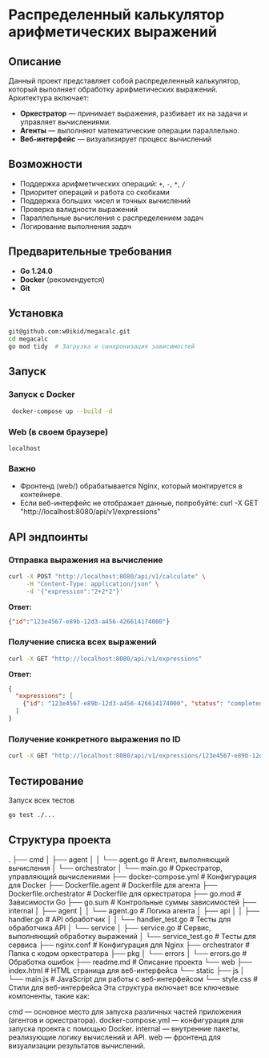 # Распределенный калькулятор арифметических выражений

## Описание
Данный проект представляет собой распределенный калькулятор, который выполняет обработку арифметических выражений. Архитектура включает:
- **Оркестратор** — принимает выражения, разбивает их на задачи и управляет вычислениями.
- **Агенты** — выполняют математические операции параллельно.
- **Веб-интерфейс** — визуализирует процесс вычислений

## Возможности
- Поддержка арифметических операций: `+`, `-`, `*`, `/`
- Приоритет операций и работа со скобками
- Поддержка больших чисел и точных вычислений
- Проверка валидности выражений
- Параллельные вычисления с распределением задач
- Логирование выполнения задач

## Предварительные требования
- **Go 1.24.0**
- **Docker** (рекомендуется)
- **Git**

## Установка
```sh
git@github.com:w0ikid/megacalc.git
cd megacalc
go mod tidy  # Загрузка и синхронизация зависимостей
```

## Запуск
### Запуск с Docker
```sh
 docker-compose up --build -d  
```

### Web (в своем браузере)
```
localhost
```
### Важно

- Фронтенд (web/) обрабатывается Nginx, который монтируется в контейнере.
- Если веб-интерфейс не отображает данные, попробуйте:
  curl -X GET "http://localhost:8080/api/v1/expressions"

## API эндпоинты
### Отправка выражения на вычисление
```sh
curl -X POST "http://localhost:8080/api/v1/calculate" \
     -H "Content-Type: application/json" \
     -d '{"expression":"2+2*2"}'
```
**Ответ:**
```json
{"id":"123e4567-e89b-12d3-a456-426614174000"}
```

### Получение списка всех выражений
```sh
curl -X GET "http://localhost:8080/api/v1/expressions"
```
**Ответ:**
```json
{
  "expressions": [
    {"id": "123e4567-e89b-12d3-a456-426614174000", "status": "completed", "result": 6}
  ]
}
```

### Получение конкретного выражения по ID
```sh
curl -X GET "http://localhost:8080/api/v1/expressions/123e4567-e89b-12d3-a456-426614174000"
```

## Тестирование
Запуск всех тестов
```sh
go test ./...
```

## Структура проекта
.
├── cmd
│   ├── agent
│   │   └── agent.go              # Агент, выполняющий вычисления
│   └── orchestrator
│       └── main.go               # Оркестратор, управляющий вычислениями
├── docker-compose.yml            # Конфигурация для Docker
├── Dockerfile.agent              # Dockerfile для агента
├── Dockerfile.orchestrator       # Dockerfile для оркестратора
├── go.mod                        # Зависимости Go
├── go.sum                        # Контрольные суммы зависимостей
├── internal
│   ├── agent
│   │   └── agent.go              # Логика агента
│   ├── api
│   │   ├── handler.go            # API обработчик
│   │   └── handler_test.go       # Тесты для обработчика API
│   └── service
│       ├── service.go            # Сервис, выполняющий обработку выражений
│       └── service_test.go       # Тесты для сервиса
├── nginx.conf                    # Конфигурация для Nginx
├── orchestrator                  # Папка с кодом оркестратора
├── pkg
│   └── errors
│       └── errors.go             # Обработка ошибок
├── readme.md                     # Описание проекта
└── web
    ├── index.html                # HTML страница для веб-интерфейса
    └── static
        ├── js
        │   └── main.js           # JavaScript для работы с веб-интерфейсом
        └── style.css             # Стили для веб-интерфейса
Эта структура включает все ключевые компоненты, такие как:

cmd — основное место для запуска различных частей приложения (агентов и оркестратора).
docker-compose.yml — конфигурация для запуска проекта с помощью Docker.
internal — внутренние пакеты, реализующие логику вычислений и API.
web — фронтенд для визуализации результатов вычислений.